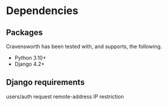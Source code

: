 # Dependencies

## Packages

Cravensworth has been tested with, and supports, the following.

* Python 3.10+
* Django 4.2+

## Django requirements

users/auth
request
remote-address IP restriction
